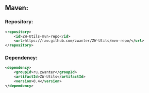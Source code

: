 ## Maven:
### Repository:
```xml
<repository>
    <id>ZW-Utils-mvn-repo</id>
    <url>https://raw.github.com/zwanter/ZW-Utils/mvn-repo/</url>
</repository>
```
### Dependency:
```xml
<dependency>
    <groupId>ru.zwanter</groupId>
    <artifactId>ZW-Utils</artifactId>
    <version>0.4</version>
</dependency>
```
